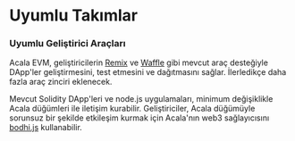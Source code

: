 # Uyumlu Takımlar

### **Uyumlu Geliştirici Araçları**

Acala EVM, geliştiricilerin [Remix](https://remix.ethereum.org/) ve [Waffle](https://getwaffle.io/) gibi mevcut araç desteğiyle DApp'ler geliştirmesini, test etmesini ve dağıtmasını sağlar. İlerledikçe daha fazla araç zinciri eklenecek.

Mevcut Solidity DApp'leri ve node.js uygulamaları, minimum değişiklikle Acala düğümleri ile iletişim kurabilir. Geliştiriciler, Acala düğümüyle sorunsuz bir şekilde etkileşim kurmak için Acala'nın web3 sağlayıcısını [bodhi.js](https://github.com/AcalaNetwork/bodhi.js) kullanabilir.
